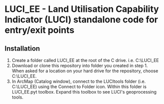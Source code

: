 # LUCI_EE - Land Utilisation Capability Indicator (LUCI) standalone code for entry/exit points

## Installation

1. Create a folder called LUCI_EE at the root of the C drive. i.e. C:\LUCI_EE
2. Download or clone this repository into folder you created in step 1. When asked for a location on your hard drive for the repository, choose C:\LUCI_EE.
3. In ArcMap (Catalog window), connect to the LUCItools folder (i.e. C:\LUCI_EE) using the Connect to Folder icon. Within this folder is LUCI_EE.pyt toolbox. Expand this toolbox to see LUCI's geoprocessing tools.